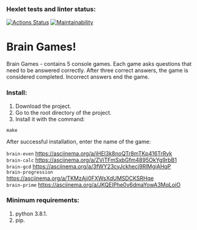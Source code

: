 ### Hexlet tests and linter status:
[![Actions Status](https://github.com/zitaker/python-project-49/workflows/hexlet-check/badge.svg)](https://github.com/zitaker/python-project-49/actions)
[![Maintainability](https://api.codeclimate.com/v1/badges/1871fbf00e66f9f7fca4/maintainability)](https://codeclimate.com/github/zitaker/python-project-49/maintainability)

# Brain Games!  
Brain Games - contains 5 console games. Each game asks questions that need to be answered correctly. After three correct answers, the game is considered completed. Incorrect answers end the game.

### Install:  
1) Download the project.
2) Go to the root directory of the project.
3) Install it with the command:  

```make```  

After successful installation, enter the name of the game:  

```brain-even``` https://asciinema.org/a/iHEl3k8noQTr8mTKp416TrRyk    
```brain-calc``` https://asciinema.org/a/ZViTFmSxbGfm4895OkYg9rbB1  
```brain-gcd``` https://asciinema.org/a/3fWY23cyJckhecj9RlMgiAHqP  
```brain-progression``` https://asciinema.org/a/TKMzAji0FXWsXdUMSDCKSRHqe  
```brain-prime``` https://asciinema.org/a/JKQEIPhe0v6dmaYowA3MqLoiO  

### Minimum requirements:  
1) python 3.8.1.  
2) pip.  
